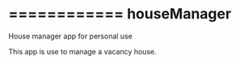 ============
houseManager
============

House manager app for personal use

This app is use to manage a vacancy house.



